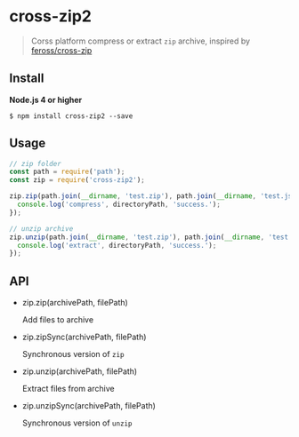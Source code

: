 # cross-zip2

> Corss platform compress or extract `zip` archive, inspired by [feross/cross-zip](https://github.com/feross/cross-zip)

## Install

**Node.js 4 or higher**

    $ npm install cross-zip2 --save

## Usage

```js
// zip folder
const path = require('path');
const zip = require('cross-zip2');

zip.zip(path.join(__dirname, 'test.zip'), path.join(__dirname, 'test.js')).then(function(directoryPath) {
  console.log('compress', directoryPath, 'success.');
});

// unzip archive
zip.unzip(path.join(__dirname, 'test.zip'), path.join(__dirname, 'test')).then(function(directoryPath) {
  console.log('extract', directoryPath, 'success.');
});
```

## API

- zip.zip(archivePath, filePath)

  Add files to archive

- zip.zipSync(archivePath, filePath)

  Synchronous version of `zip`

- zip.unzip(archivePath, filePath)

  Extract files from archive

- zip.unzipSync(archivePath, filePath)

  Synchronous version of `unzip`
